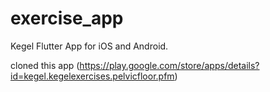 # exercise_app

Kegel Flutter App for iOS and Android.

cloned this app (https://play.google.com/store/apps/details?id=kegel.kegelexercises.pelvicfloor.pfm)


